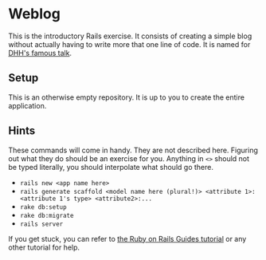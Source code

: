 # Weblog

This is the introductory Rails exercise. It consists of creating a simple blog without actually having to write more that one line of code. It is named for [DHH's famous talk](https://www.youtube.com/watch?v=Gzj723LkRJY).

## Setup

This is an otherwise empty repository. It is up to you to create the entire application.

## Hints

These commands will come in handy. They are not described here. Figuring out what they do should be an exercise for you. Anything in `<>` should not be typed literally, you should interpolate what should go there.

- `rails new <app name here>`
- `rails generate scaffold <model name here (plural!)> <attribute 1>:<attribute 1's type> <attribute2>:...`
- `rake db:setup`
- `rake db:migrate`
- `rails server`

If you get stuck, you can refer to [the Ruby on Rails Guides tutorial](http://guides.rubyonrails.org/getting_started.html) or any other tutorial for help.
